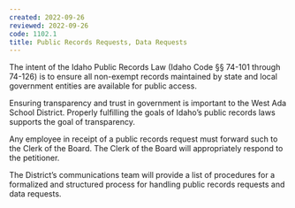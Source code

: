 ```yaml
---
created: 2022-09-26
reviewed: 2022-09-26
code: 1102.1
title: Public Records Requests, Data Requests
---
```


The intent of the Idaho Public Records Law (Idaho Code §§ 74-101 through 74-126) is to ensure all non-exempt records maintained by state and local government entities are available for public access.

Ensuring transparency and trust in government is important to the West Ada School District. Properly fulfilling the goals of Idaho’s public records laws supports the goal of transparency.

Any employee in receipt of a public records request must forward such to the Clerk of the Board. The Clerk of the Board will appropriately respond to the petitioner.

The District’s communications team will provide a list of procedures for a formalized and structured process for handling public records requests and data requests.

